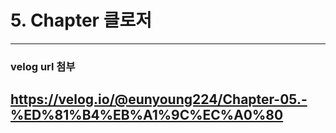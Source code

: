 # 5. Chapter 클로저
---

### velog url 첨부

https://velog.io/@eunyoung224/Chapter-05.-%ED%81%B4%EB%A1%9C%EC%A0%80
---

